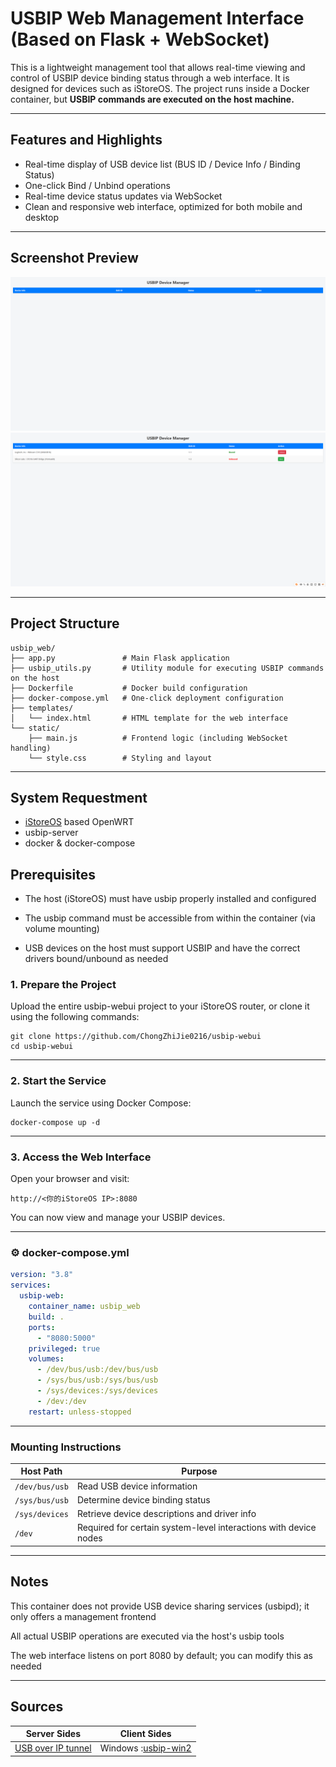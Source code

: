 # USBIP Web Management Interface (Based on Flask + WebSocket)

This is a lightweight management tool that allows real-time viewing and control of USBIP device binding status through a web interface.
It is designed for devices such as iStoreOS.
The project runs inside a Docker container, but **USBIP commands are executed on the host machine.**

---

## Features and Highlights

- Real-time display of USB device list (BUS ID / Device Info / Binding Status)
- One-click Bind / Unbind operations
- Real-time device status updates via WebSocket
- Clean and responsive web interface, optimized for both mobile and desktop

---

## Screenshot Preview

![alt text](image.png)
![alt text](image-1.png)

---

## Project Structure

```
usbip_web/
├── app.py               # Main Flask application
├── usbip_utils.py       # Utility module for executing USBIP commands on the host
├── Dockerfile           # Docker build configuration
├── docker-compose.yml   # One-click deployment configuration
├── templates/
│   └── index.html       # HTML template for the web interface
└── static/
    ├── main.js          # Frontend logic (including WebSocket handling)
    └── style.css        # Styling and layout
```

---

## System Requestment

- [iStoreOS](https://github.com/istoreos/istoreos) based OpenWRT
- usbip-server
- docker & docker-compose

## Prerequisites

- The host (iStoreOS) must have usbip properly installed and configured

- The usbip command must be accessible from within the container (via volume mounting)

- USB devices on the host must support USBIP and have the correct drivers bound/unbound as needed

### 1. Prepare the Project

Upload the entire usbip-webui project to your iStoreOS router, or clone it using the following commands:

```
git clone https://github.com/ChongZhiJie0216/usbip-webui
cd usbip-webui
```

---

### 2. Start the Service

Launch the service using Docker Compose:

```
docker-compose up -d
```

---

### 3. Access the Web Interface

Open your browser and visit:

```
http://<你的iStoreOS IP>:8080
```

You can now view and manage your USBIP devices.

---

### ⚙ docker-compose.yml

```yaml
version: "3.8"
services:
  usbip-web:
    container_name: usbip_web
    build: .
    ports:
      - "8080:5000"
    privileged: true
    volumes:
      - /dev/bus/usb:/dev/bus/usb
      - /sys/bus/usb:/sys/bus/usb
      - /sys/devices:/sys/devices
      - /dev:/dev
    restart: unless-stopped
```

---

### Mounting Instructions

| Host Path      | Purpose                                                          |
| -------------- | ---------------------------------------------------------------- |
| `/dev/bus/usb` | Read USB device information                                      |
| `/sys/bus/usb` | Determine device binding status                                  |
| `/sys/devices` | Retrieve device descriptions and driver info                     |
| `/dev`         | Required for certain system-level interactions with device nodes |

---

## Notes

This container does not provide USB device sharing services (usbipd); it only offers a management frontend

All actual USBIP operations are executed via the host's usbip tools

The web interface listens on port 8080 by default; you can modify this as needed

---

## Sources

| Server Sides                                                                    | Client Sides                                                  |
| ------------------------------------------------------------------------------- | ------------------------------------------------------------- |
| [USB over IP tunnel](https://openwrt.org/docs/guide-user/services/usb.iptunnel) | Windows :[usbip-win2](https://github.com/vadimgrn/usbip-win2) |
